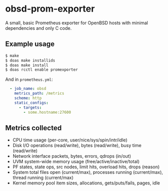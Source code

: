 # obsd-prom-exporter

A small, basic Prometheus exporter for OpenBSD hosts with minimal dependencies
and only C code.

## Example usage

```bash
$ make
$ doas make installids
$ doas make install
$ doas rcctl enable promexporter
```

And in `prometheus.yml`:

```yaml
  - job_name: obsd
    metrics_path: /metrics
    scheme: http
    static_configs:
      - targets:
        - some.hostname:27600
```

## Metrics collected

 * CPU time usage (per-core, user/nice/sys/spin/intr/idle)
 * Disk I/O operations (read/write), bytes (read/write), busy time (read/write)
 * Network interface packets, bytes, errors, qdrops (in/out)
 * UVM system-wide memory usage (free/active/inactive/total)
 * PF states, state ops, src nodes, limit hits, overload hits, drops (reason)
 * System total files open (current/max), processes running (current/max), thread running (current/max)
 * Kernel memory pool item sizes, allocations, gets/puts/fails, pages, idle
